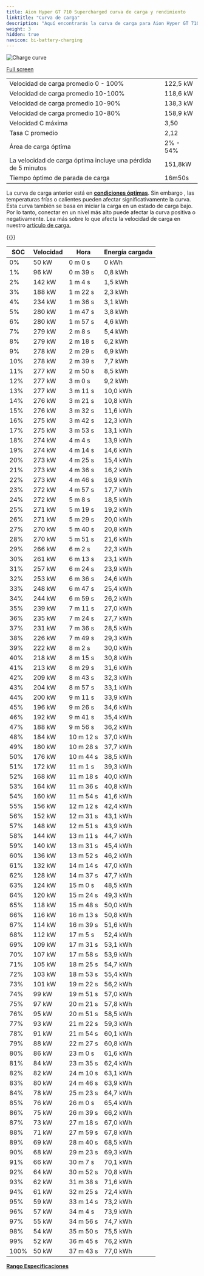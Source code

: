 ```yaml
---
title: Aion Hyper GT 710 Supercharged curva de carga y rendimiento
linktitle: "Curva de carga"
description: "Aquí encontrarás la curva de carga para Aion Hyper GT 710 Supercharged."
weight: 3
hidden: true
navicon: bi-battery-charging
---
```

<!-- markdownlint-disable MD033 -->
<img src="../chargingcurve.svg" alt="Charge curve" class="img-fluid">

[Full screen](../chargingcurve.svg)


<table class="table table-striped border">
<tbody>
<tr>
<td>Velocidad de carga promedio 0 - 100%</td><td>122,5 kW</td>
</tr>
<tr>
<td>Velocidad de carga promedio 10-100%</td><td>118,6 kW</td>
</tr>
<tr>
<td>Velocidad de carga promedio 10-90%</td><td>138,3 kW</td>
</tr>
<tr>
<td>Velocidad de carga promedio 10-80%</td><td>158,9 kW</td>
</tr>
<tr>
<td>Velocidad C máxima</td><td>3,50</td>
</tr>
<tr>
<td>Tasa C promedio</td><td>2,12</td>
</tr>
<tr>
<td>Área de carga óptima</td><td>2% - 54%</td>
</tr>
<tr>
<td>La velocidad de carga óptima incluye una pérdida de 5 minutos</td><td>151,8kW</td>
</tr>
<tr>
<td>Tiempo óptimo de parada de carga</td><td>16m50s</td>
</tr>
</tbody>
</table>


La curva de carga anterior está en **[condiciones óptimas](../../../../../technology/battery/charging/#temperature)**. Sin embargo , las temperaturas frías o calientes pueden afectar significativamente la curva. Esta curva también se basa en iniciar la carga en un estado de carga bajo. Por lo tanto, conectar en un nivel más alto puede afectar la curva positiva o negativamente. Lea más sobre lo que afecta la velocidad de carga en nuestro [artículo de carga.](../../../../../tecnología/batería/carga/)


{{<evkxdisplayaddarticle />}}
<table class="table table-striped border">
<thead>
<tr><th>SOC</th><th>Velocidad</th><th>Hora</th><th>Energía cargada</th></tr>
</thead>
<tbody>
<tr>
<td>0%</td><td>50 kW</td><td> 0 m 0 s </td><td>0 kWh </td>
</tr>
<tr>
<td>1%</td><td>96 kW</td><td> 0 m 39 s </td><td>0,8 kWh </td>
</tr>
<tr>
<td>2%</td><td>142 kW</td><td> 1 m 4 s </td><td>1,5 kWh </td>
</tr>
<tr>
<td>3%</td><td>188 kW</td><td> 1 m 22 s </td><td>2,3 kWh </td>
</tr>
<tr>
<td>4%</td><td>234 kW</td><td> 1 m 36 s </td><td>3,1 kWh </td>
</tr>
<tr>
<td>5%</td><td>280 kW</td><td> 1 m 47 s </td><td>3,8 kWh </td>
</tr>
<tr>
<td>6%</td><td>280 kW</td><td> 1 m 57 s </td><td>4,6 kWh </td>
</tr>
<tr>
<td>7%</td><td>279 kW</td><td> 2 m 8 s </td><td>5,4 kWh </td>
</tr>
<tr>
<td>8%</td><td>279 kW</td><td> 2 m 18 s </td><td>6,2 kWh </td>
</tr>
<tr>
<td>9%</td><td>278 kW</td><td> 2 m 29 s </td><td>6,9 kWh </td>
</tr>
<tr>
<td>10%</td><td>278 kW</td><td> 2 m 39 s </td><td>7,7 kWh </td>
</tr>
<tr>
<td>11%</td><td>277 kW</td><td> 2 m 50 s </td><td>8,5 kWh </td>
</tr>
<tr>
<td>12%</td><td>277 kW</td><td> 3 m 0 s </td><td>9,2 kWh </td>
</tr>
<tr>
<td>13%</td><td>277 kW</td><td> 3 m 11 s </td><td>10,0 kWh </td>
</tr>
<tr>
<td>14%</td><td>276 kW</td><td> 3 m 21 s </td><td>10,8 kWh </td>
</tr>
<tr>
<td>15%</td><td>276 kW</td><td> 3 m 32 s </td><td>11,6 kWh </td>
</tr>
<tr>
<td>16%</td><td>275 kW</td><td> 3 m 42 s </td><td>12,3 kWh </td>
</tr>
<tr>
<td>17%</td><td>275 kW</td><td> 3 m 53 s </td><td>13,1 kWh </td>
</tr>
<tr>
<td>18%</td><td>274 kW</td><td> 4 m 4 s </td><td>13,9 kWh </td>
</tr>
<tr>
<td>19%</td><td>274 kW</td><td> 4 m 14 s </td><td>14,6 kWh </td>
</tr>
<tr>
<td>20%</td><td>273 kW</td><td> 4 m 25 s </td><td>15,4 kWh </td>
</tr>
<tr>
<td>21%</td><td>273 kW</td><td> 4 m 36 s </td><td>16,2 kWh </td>
</tr>
<tr>
<td>22%</td><td>273 kW</td><td> 4 m 46 s </td><td>16,9 kWh </td>
</tr>
<tr>
<td>23%</td><td>272 kW</td><td> 4 m 57 s </td><td>17,7 kWh </td>
</tr>
<tr>
<td>24%</td><td>272 kW</td><td> 5 m 8 s </td><td>18,5 kWh </td>
</tr>
<tr>
<td>25%</td><td>271 kW</td><td> 5 m 19 s </td><td>19,2 kWh </td>
</tr>
<tr>
<td>26%</td><td>271 kW</td><td> 5 m 29 s </td><td>20,0 kWh </td>
</tr>
<tr>
<td>27%</td><td>270 kW</td><td> 5 m 40 s </td><td>20,8 kWh </td>
</tr>
<tr>
<td>28%</td><td>270 kW</td><td> 5 m 51 s </td><td>21,6 kWh </td>
</tr>
<tr>
<td>29%</td><td>266 kW</td><td> 6 m 2 s </td><td>22,3 kWh </td>
</tr>
<tr>
<td>30%</td><td>261 kW</td><td> 6 m 13 s </td><td>23,1 kWh </td>
</tr>
<tr>
<td>31%</td><td>257 kW</td><td> 6 m 24 s </td><td>23,9 kWh </td>
</tr>
<tr>
<td>32%</td><td>253 kW</td><td> 6 m 36 s </td><td>24,6 kWh </td>
</tr>
<tr>
<td>33%</td><td>248 kW</td><td> 6 m 47 s </td><td>25,4 kWh </td>
</tr>
<tr>
<td>34%</td><td>244 kW</td><td> 6 m 59 s </td><td>26,2 kWh </td>
</tr>
<tr>
<td>35%</td><td>239 kW</td><td> 7 m 11 s </td><td>27,0 kWh </td>
</tr>
<tr>
<td>36%</td><td>235 kW</td><td> 7 m 24 s </td><td>27,7 kWh </td>
</tr>
<tr>
<td>37%</td><td>231 kW</td><td> 7 m 36 s </td><td>28,5 kWh </td>
</tr>
<tr>
<td>38%</td><td>226 kW</td><td> 7 m 49 s </td><td>29,3 kWh </td>
</tr>
<tr>
<td>39%</td><td>222 kW</td><td> 8 m 2 s </td><td>30,0 kWh </td>
</tr>
<tr>
<td>40%</td><td>218 kW</td><td> 8 m 15 s </td><td>30,8 kWh </td>
</tr>
<tr>
<td>41%</td><td>213 kW</td><td> 8 m 29 s </td><td>31,6 kWh </td>
</tr>
<tr>
<td>42%</td><td>209 kW</td><td> 8 m 43 s </td><td>32,3 kWh </td>
</tr>
<tr>
<td>43%</td><td>204 kW</td><td> 8 m 57 s </td><td>33,1 kWh </td>
</tr>
<tr>
<td>44%</td><td>200 kW</td><td> 9 m 11 s </td><td>33,9 kWh </td>
</tr>
<tr>
<td>45%</td><td>196 kW</td><td> 9 m 26 s </td><td>34,6 kWh </td>
</tr>
<tr>
<td>46%</td><td>192 kW</td><td> 9 m 41 s </td><td>35,4 kWh </td>
</tr>
<tr>
<td>47%</td><td>188 kW</td><td> 9 m 56 s </td><td>36,2 kWh </td>
</tr>
<tr>
<td>48%</td><td>184 kW</td><td> 10 m 12 s </td><td>37,0 kWh </td>
</tr>
<tr>
<td>49%</td><td>180 kW</td><td> 10 m 28 s </td><td>37,7 kWh </td>
</tr>
<tr>
<td>50%</td><td>176 kW</td><td> 10 m 44 s </td><td>38,5 kWh </td>
</tr>
<tr>
<td>51%</td><td>172 kW</td><td> 11 m 1 s </td><td>39,3 kWh </td>
</tr>
<tr>
<td>52%</td><td>168 kW</td><td> 11 m 18 s </td><td>40,0 kWh </td>
</tr>
<tr>
<td>53%</td><td>164 kW</td><td> 11 m 36 s </td><td>40,8 kWh </td>
</tr>
<tr>
<td>54%</td><td>160 kW</td><td> 11 m 54 s </td><td>41,6 kWh </td>
</tr>
<tr>
<td>55%</td><td>156 kW</td><td> 12 m 12 s </td><td>42,4 kWh </td>
</tr>
<tr>
<td>56%</td><td>152 kW</td><td> 12 m 31 s </td><td>43,1 kWh </td>
</tr>
<tr>
<td>57%</td><td>148 kW</td><td> 12 m 51 s </td><td>43,9 kWh </td>
</tr>
<tr>
<td>58%</td><td>144 kW</td><td> 13 m 11 s </td><td>44,7 kWh </td>
</tr>
<tr>
<td>59%</td><td>140 kW</td><td> 13 m 31 s </td><td>45,4 kWh </td>
</tr>
<tr>
<td>60%</td><td>136 kW</td><td> 13 m 52 s </td><td>46,2 kWh </td>
</tr>
<tr>
<td>61%</td><td>132 kW</td><td> 14 m 14 s </td><td>47,0 kWh </td>
</tr>
<tr>
<td>62%</td><td>128 kW</td><td> 14 m 37 s </td><td>47,7 kWh </td>
</tr>
<tr>
<td>63%</td><td>124 kW</td><td> 15 m 0 s </td><td>48,5 kWh </td>
</tr>
<tr>
<td>64%</td><td>120 kW</td><td> 15 m 24 s </td><td>49,3 kWh </td>
</tr>
<tr>
<td>65%</td><td>118 kW</td><td> 15 m 48 s </td><td>50,0 kWh </td>
</tr>
<tr>
<td>66%</td><td>116 kW</td><td> 16 m 13 s </td><td>50,8 kWh </td>
</tr>
<tr>
<td>67%</td><td>114 kW</td><td> 16 m 39 s </td><td>51,6 kWh </td>
</tr>
<tr>
<td>68%</td><td>112 kW</td><td> 17 m 5 s </td><td>52,4 kWh </td>
</tr>
<tr>
<td>69%</td><td>109 kW</td><td> 17 m 31 s </td><td>53,1 kWh </td>
</tr>
<tr>
<td>70%</td><td>107 kW</td><td> 17 m 58 s </td><td>53,9 kWh </td>
</tr>
<tr>
<td>71%</td><td>105 kW</td><td> 18 m 25 s </td><td>54,7 kWh </td>
</tr>
<tr>
<td>72%</td><td>103 kW</td><td> 18 m 53 s </td><td>55,4 kWh </td>
</tr>
<tr>
<td>73%</td><td>101 kW</td><td> 19 m 22 s </td><td>56,2 kWh </td>
</tr>
<tr>
<td>74%</td><td>99 kW</td><td> 19 m 51 s </td><td>57,0 kWh </td>
</tr>
<tr>
<td>75%</td><td>97 kW</td><td> 20 m 21 s </td><td>57,8 kWh </td>
</tr>
<tr>
<td>76%</td><td>95 kW</td><td> 20 m 51 s </td><td>58,5 kWh </td>
</tr>
<tr>
<td>77%</td><td>93 kW</td><td> 21 m 22 s </td><td>59,3 kWh </td>
</tr>
<tr>
<td>78%</td><td>91 kW</td><td> 21 m 54 s </td><td>60,1 kWh </td>
</tr>
<tr>
<td>79%</td><td>88 kW</td><td> 22 m 27 s </td><td>60,8 kWh </td>
</tr>
<tr>
<td>80%</td><td>86 kW</td><td> 23 m 0 s </td><td>61,6 kWh </td>
</tr>
<tr>
<td>81%</td><td>84 kW</td><td> 23 m 35 s </td><td>62,4 kWh </td>
</tr>
<tr>
<td>82%</td><td>82 kW</td><td> 24 m 10 s </td><td>63,1 kWh </td>
</tr>
<tr>
<td>83%</td><td>80 kW</td><td> 24 m 46 s </td><td>63,9 kWh </td>
</tr>
<tr>
<td>84%</td><td>78 kW</td><td> 25 m 23 s </td><td>64,7 kWh </td>
</tr>
<tr>
<td>85%</td><td>76 kW</td><td> 26 m 0 s </td><td>65,4 kWh </td>
</tr>
<tr>
<td>86%</td><td>75 kW</td><td> 26 m 39 s </td><td>66,2 kWh </td>
</tr>
<tr>
<td>87%</td><td>73 kW</td><td> 27 m 18 s </td><td>67,0 kWh </td>
</tr>
<tr>
<td>88%</td><td>71 kW</td><td> 27 m 59 s </td><td>67,8 kWh </td>
</tr>
<tr>
<td>89%</td><td>69 kW</td><td> 28 m 40 s </td><td>68,5 kWh </td>
</tr>
<tr>
<td>90%</td><td>68 kW</td><td> 29 m 23 s </td><td>69,3 kWh </td>
</tr>
<tr>
<td>91%</td><td>66 kW</td><td> 30 m 7 s </td><td>70,1 kWh </td>
</tr>
<tr>
<td>92%</td><td>64 kW</td><td> 30 m 52 s </td><td>70,8 kWh </td>
</tr>
<tr>
<td>93%</td><td>62 kW</td><td> 31 m 38 s </td><td>71,6 kWh </td>
</tr>
<tr>
<td>94%</td><td>61 kW</td><td> 32 m 25 s </td><td>72,4 kWh </td>
</tr>
<tr>
<td>95%</td><td>59 kW</td><td> 33 m 14 s </td><td>73,2 kWh </td>
</tr>
<tr>
<td>96%</td><td>57 kW</td><td> 34 m 4 s </td><td>73,9 kWh </td>
</tr>
<tr>
<td>97%</td><td>55 kW</td><td> 34 m 56 s </td><td>74,7 kWh </td>
</tr>
<tr>
<td>98%</td><td>54 kW</td><td> 35 m 50 s </td><td>75,5 kWh </td>
</tr>
<tr>
<td>99%</td><td>52 kW</td><td> 36 m 45 s </td><td>76,2 kWh </td>
</tr>
<tr>
<td>100%</td><td>50 kW</td><td> 37 m 43 s </td><td>77,0 kWh </td>
</tr>
</tbody>
</table>

<div class="mt-3 mb-3">
<a href="../rangeandconsumption/" class="text-decoration-none text-black">
<strong><i class="bi-arrow-left"></i> Rango </strong>
</a>
<a href="../specifications/" class="text-decoration-none text-black float-end">
<strong>Especificaciones <i class="bi-arrow-right"></i></strong>
</a>
</div>
